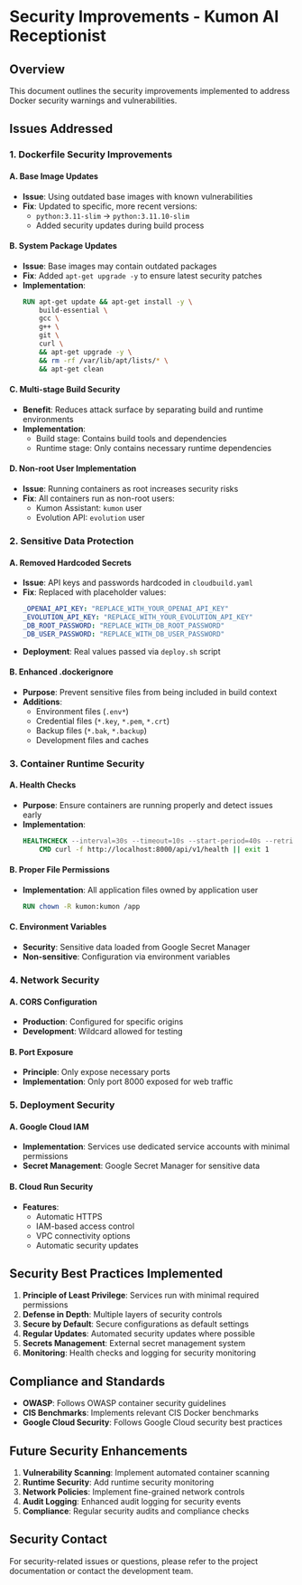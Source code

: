 # Security Improvements - Kumon AI Receptionist

## Overview

This document outlines the security improvements implemented to address Docker security warnings and vulnerabilities.

## Issues Addressed

### 1. Dockerfile Security Improvements

#### A. Base Image Updates

- **Issue**: Using outdated base images with known vulnerabilities
- **Fix**: Updated to specific, more recent versions:
  - `python:3.11-slim` → `python:3.11.10-slim`
  - Added security updates during build process

#### B. System Package Updates

- **Issue**: Base images may contain outdated packages
- **Fix**: Added `apt-get upgrade -y` to ensure latest security patches
- **Implementation**:
  ```dockerfile
  RUN apt-get update && apt-get install -y \
      build-essential \
      gcc \
      g++ \
      git \
      curl \
      && apt-get upgrade -y \
      && rm -rf /var/lib/apt/lists/* \
      && apt-get clean
  ```

#### C. Multi-stage Build Security

- **Benefit**: Reduces attack surface by separating build and runtime environments
- **Implementation**:
  - Build stage: Contains build tools and dependencies
  - Runtime stage: Only contains necessary runtime dependencies

#### D. Non-root User Implementation

- **Issue**: Running containers as root increases security risks
- **Fix**: All containers run as non-root users:
  - Kumon Assistant: `kumon` user
  - Evolution API: `evolution` user

### 2. Sensitive Data Protection

#### A. Removed Hardcoded Secrets

- **Issue**: API keys and passwords hardcoded in `cloudbuild.yaml`
- **Fix**: Replaced with placeholder values:
  ```yaml
  _OPENAI_API_KEY: "REPLACE_WITH_YOUR_OPENAI_API_KEY"
  _EVOLUTION_API_KEY: "REPLACE_WITH_YOUR_EVOLUTION_API_KEY"
  _DB_ROOT_PASSWORD: "REPLACE_WITH_DB_ROOT_PASSWORD"
  _DB_USER_PASSWORD: "REPLACE_WITH_DB_USER_PASSWORD"
  ```
- **Deployment**: Real values passed via `deploy.sh` script

#### B. Enhanced .dockerignore

- **Purpose**: Prevent sensitive files from being included in build context
- **Additions**:
  - Environment files (`.env*`)
  - Credential files (`*.key`, `*.pem`, `*.crt`)
  - Backup files (`*.bak`, `*.backup`)
  - Development files and caches

### 3. Container Runtime Security

#### A. Health Checks

- **Purpose**: Ensure containers are running properly and detect issues early
- **Implementation**:
  ```dockerfile
  HEALTHCHECK --interval=30s --timeout=10s --start-period=40s --retries=3 \
      CMD curl -f http://localhost:8000/api/v1/health || exit 1
  ```

#### B. Proper File Permissions

- **Implementation**: All application files owned by application user
  ```dockerfile
  RUN chown -R kumon:kumon /app
  ```

#### C. Environment Variables

- **Security**: Sensitive data loaded from Google Secret Manager
- **Non-sensitive**: Configuration via environment variables

### 4. Network Security

#### A. CORS Configuration

- **Production**: Configured for specific origins
- **Development**: Wildcard allowed for testing

#### B. Port Exposure

- **Principle**: Only expose necessary ports
- **Implementation**: Only port 8000 exposed for web traffic

### 5. Deployment Security

#### A. Google Cloud IAM

- **Implementation**: Services use dedicated service accounts with minimal permissions
- **Secret Management**: Google Secret Manager for sensitive data

#### B. Cloud Run Security

- **Features**:
  - Automatic HTTPS
  - IAM-based access control
  - VPC connectivity options
  - Automatic security updates

## Security Best Practices Implemented

1. **Principle of Least Privilege**: Services run with minimal required permissions
2. **Defense in Depth**: Multiple layers of security controls
3. **Secure by Default**: Secure configurations as default settings
4. **Regular Updates**: Automated security updates where possible
5. **Secrets Management**: External secret management system
6. **Monitoring**: Health checks and logging for security monitoring

## Compliance and Standards

- **OWASP**: Follows OWASP container security guidelines
- **CIS Benchmarks**: Implements relevant CIS Docker benchmarks
- **Google Cloud Security**: Follows Google Cloud security best practices

## Future Security Enhancements

1. **Vulnerability Scanning**: Implement automated container scanning
2. **Runtime Security**: Add runtime security monitoring
3. **Network Policies**: Implement fine-grained network controls
4. **Audit Logging**: Enhanced audit logging for security events
5. **Compliance**: Regular security audits and compliance checks

## Security Contact

For security-related issues or questions, please refer to the project documentation or contact the development team.
